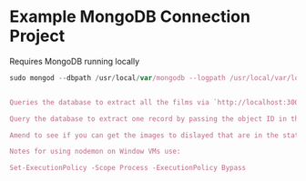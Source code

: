 # Example MongoDB Connection Project

Requires MongoDB running locally

```Javascript
sudo mongod --dbpath /usr/local/var/mongodb --logpath /usr/local/var/log/mongodb/mongo.log --fork


Queries the database to extract all the films via `http://localhost:3000/allfilms/`

Query the database to extract one record by passing the object ID in the URL ie `http://localhost:3000/film/5f5a11347b75c904c01552c5`

Amend to see if you can get the images to dislayed that are in the static folder

Notes for using nodemon on Window VMs use:

Set-ExecutionPolicy -Scope Process -ExecutionPolicy Bypass
```
